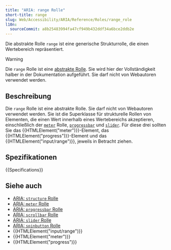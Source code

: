 ```yaml
---
title: "ARIA: range Rolle"
short-title: range
slug: Web/Accessibility/ARIA/Reference/Roles/range_role
l10n:
  sourceCommit: a8b25483994fa47cf949b432ddf34a6bce2ddb2e
---
```


Die abstrakte Rolle `range` ist eine generische Strukturrolle, die einen Wertebereich repräsentiert.

> [!WARNING]
> Die `range` Rolle ist eine [abstrakte Rolle](/de/docs/Web/Accessibility/ARIA/Reference/Roles#6._abstract_roles). Sie wird hier der Vollständigkeit halber in der Dokumentation aufgeführt. Sie darf nicht von Webautoren verwendet werden.

## Beschreibung

Die `range` Rolle ist eine abstrakte Rolle. Sie darf nicht von Webautoren verwendet werden. Sie ist die Superklasse für strukturelle Rollen von Elementen, die einen Wert innerhalb eines Wertebereichs akzeptieren, einschließlich der [`meter`](/de/docs/Web/Accessibility/ARIA/Reference/Roles/meter_role) Rolle, [`progressbar`](/de/docs/Web/Accessibility/ARIA/Reference/Roles/progressbar_role) und [`slider`](/de/docs/Web/Accessibility/ARIA/Reference/Roles/slider_role). Für diese drei sollten Sie das {{HTMLElement("meter")}}-Element, das {{HTMLElement("progress")}}-Element und das {{HTMLElement("input/range")}}, jeweils in Betracht ziehen.

## Spezifikationen

{{Specifications}}

## Siehe auch

- [ARIA: `structure` Rolle](/de/docs/Web/Accessibility/ARIA/Reference/Roles/structure_role)
- [ARIA: `meter` Rolle](/de/docs/Web/Accessibility/ARIA/Reference/Roles/meter_role)
- [ARIA: `progressbar` Rolle](/de/docs/Web/Accessibility/ARIA/Reference/Roles/progressbar_role)
- [ARIA: `scrollbar` Rolle](/de/docs/Web/Accessibility/ARIA/Reference/Roles/scrollbar_role)
- [ARIA: `slider` Rolle](/de/docs/Web/Accessibility/ARIA/Reference/Roles/slider_role)
- [ARIA: `spinbutton` Rolle](/de/docs/Web/Accessibility/ARIA/Reference/Roles/spinbutton_role)
- {{HTMLElement("input/range")}}
- {{HTMLElement("meter")}}
- {{HTMLElement("progress")}}
